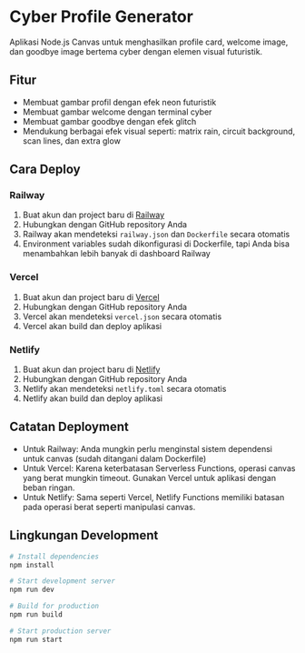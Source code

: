 # Cyber Profile Generator

Aplikasi Node.js Canvas untuk menghasilkan profile card, welcome image, dan goodbye image bertema cyber dengan elemen visual futuristik.

## Fitur

- Membuat gambar profil dengan efek neon futuristik
- Membuat gambar welcome dengan terminal cyber
- Membuat gambar goodbye dengan efek glitch
- Mendukung berbagai efek visual seperti: matrix rain, circuit background, scan lines, dan extra glow

## Cara Deploy

### Railway

1. Buat akun dan project baru di [Railway](https://railway.app/)
2. Hubungkan dengan GitHub repository Anda
3. Railway akan mendeteksi `railway.json` dan `Dockerfile` secara otomatis
4. Environment variables sudah dikonfigurasi di Dockerfile, tapi Anda bisa menambahkan lebih banyak di dashboard Railway

### Vercel

1. Buat akun dan project baru di [Vercel](https://vercel.com/)
2. Hubungkan dengan GitHub repository Anda
3. Vercel akan mendeteksi `vercel.json` secara otomatis
4. Vercel akan build dan deploy aplikasi

### Netlify

1. Buat akun dan project baru di [Netlify](https://www.netlify.com/)
2. Hubungkan dengan GitHub repository Anda
3. Netlify akan mendeteksi `netlify.toml` secara otomatis
4. Netlify akan build dan deploy aplikasi

## Catatan Deployment

- Untuk Railway: Anda mungkin perlu menginstal sistem dependensi untuk canvas (sudah ditangani dalam Dockerfile)
- Untuk Vercel: Karena keterbatasan Serverless Functions, operasi canvas yang berat mungkin timeout. Gunakan Vercel untuk aplikasi dengan beban ringan.
- Untuk Netlify: Sama seperti Vercel, Netlify Functions memiliki batasan pada operasi berat seperti manipulasi canvas.

## Lingkungan Development

```bash
# Install dependencies
npm install

# Start development server
npm run dev

# Build for production
npm run build

# Start production server
npm run start
```